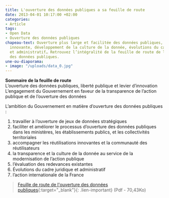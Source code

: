 ```yaml
---
title: L'ouverture des données publiques a sa feuille de route
date: 2013-04-01 10:17:00 +02:00
categories:
- Article
tags:
- Open Data
- Ouverture des données publiques
chapeau-text: Ouverture plus large et facilitée des données publiques, réutilisation
  innovante, développement de la culture de la donnée, évolutions du cadre juridique
  et administratif… Retrouvez l’intégralité de la feuille de route de la mission d’ouverture
  des données publiques.
une-ou-diaporama:
- image: "/uploads/data_0.jpg"
---
```


**Sommaire de la feuille de route**
<br>
L’ouverture des données publiques, liberté publique et levier d’innovation
L’engagement du Gouvernement en faveur de la transparence de l’action publique et de l’ouverture des données

L’ambition du Gouvernement en matière d’ouverture des données publiques :
<br>
1. travailler à l’ouverture de jeux de données stratégiques
2. faciliter et améliorer le processus d’ouverture des données publiques
dans les ministères, les établissements publics, et les collectivités territoriales
3. accompagner les réutilisations innovantes et la communauté des réutilisateurs
4. la transparence et la culture de la donnée au service de la modernisation de l’action publique
5. l’évaluation des redevances existantes
6. Évolutions du cadre juridique et administratif
7. l’action internationale de la France

> [Feuille de route de l'ouverture des données publiques](/uploads/fr-donnees-publiques.pdf){:target="_blank"}{: .lien-important} (Pdf - 70,43Ko)
